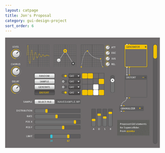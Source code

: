 ```yaml
---
layout: catpage
title: Jon's Proposal
category: gui-design-project
sort_order: 6
---
```


![Jon Ovander's GUI proposal](jons-proposal.jpg)
